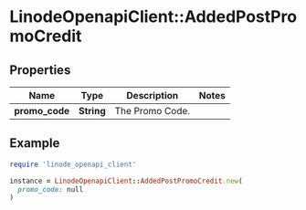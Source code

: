 # LinodeOpenapiClient::AddedPostPromoCredit

## Properties

| Name | Type | Description | Notes |
| ---- | ---- | ----------- | ----- |
| **promo_code** | **String** | The Promo Code. |  |

## Example

```ruby
require 'linode_openapi_client'

instance = LinodeOpenapiClient::AddedPostPromoCredit.new(
  promo_code: null
)
```

